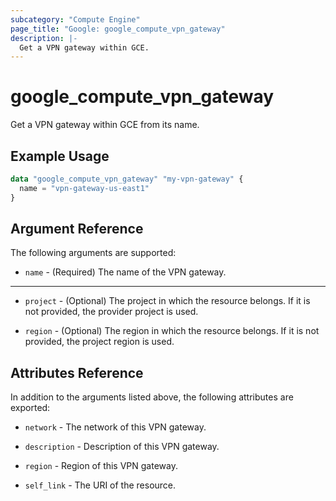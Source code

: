```yaml
---
subcategory: "Compute Engine"
page_title: "Google: google_compute_vpn_gateway"
description: |-
  Get a VPN gateway within GCE.
---
```


# google\_compute\_vpn\_gateway

Get a VPN gateway within GCE from its name.

## Example Usage

```tf
data "google_compute_vpn_gateway" "my-vpn-gateway" {
  name = "vpn-gateway-us-east1"
}
```

## Argument Reference

The following arguments are supported:

* `name` - (Required) The name of the VPN gateway.


- - -

* `project` - (Optional) The project in which the resource belongs. If it
    is not provided, the provider project is used.

* `region` - (Optional) The region in which the resource belongs. If it
    is not provided, the project region is used.

## Attributes Reference

In addition to the arguments listed above, the following attributes are exported:

* `network` - The network of this VPN gateway.

* `description` - Description of this VPN gateway.

* `region` - Region of this VPN gateway.

* `self_link` - The URI of the resource.
